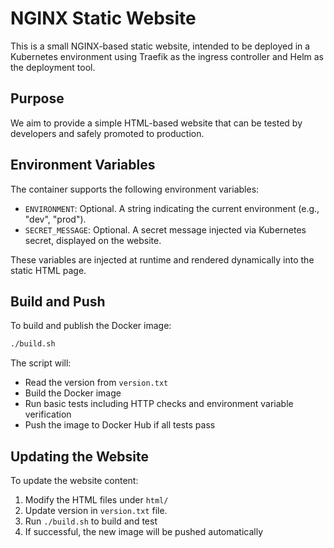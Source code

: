 # NGINX Static Website

This is a small NGINX-based static website, intended to be deployed in a Kubernetes environment using Traefik as the ingress controller and Helm as the deployment tool.

## Purpose

We aim to provide a simple HTML-based website that can be tested by developers and safely promoted to production.

## Environment Variables

The container supports the following environment variables:

- `ENVIRONMENT`: Optional. A string indicating the current environment (e.g., "dev", "prod").
- `SECRET_MESSAGE`: Optional. A secret message injected via Kubernetes secret, displayed on the website.

These variables are injected at runtime and rendered dynamically into the static HTML page.

## Build and Push

To build and publish the Docker image:

```bash
./build.sh
```

The script will:
- Read the version from `version.txt`
- Build the Docker image
- Run basic tests including HTTP checks and environment variable verification
- Push the image to Docker Hub if all tests pass

## Updating the Website

To update the website content:
1. Modify the HTML files under `html/`
2. Update version in `version.txt` file.
3. Run `./build.sh` to build and test
4. If successful, the new image will be pushed automatically
